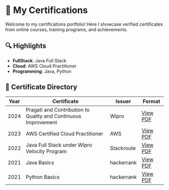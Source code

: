 # 📜 My Certifications

Welcome to my certifications portfolio! Here I showcase verified certificates from online courses, training programs, and achievements.

## 🔍 Highlights

- **FullStack**: Java Full Stack
- **Cloud**: AWS Cloud Practitioner
- **Programming**: Java, Python

## 📁 Certificate Directory

| Year | Certificate | Issuer | Format |
|------|-------------|--------|--------|
| 2024 | Pragati and Contribution to Quality and Continuous Improvement | Wipro | [View PDF](2024/Wipro_Pragati.pdf) |
| 2023 | AWS Certified Cloud Practitioner | AWS | [View PDF](2023/AWS_CCP.pdf) |
| 2022 | Java Full Stack under Wipro Velocity Program | Stackroute | [View PDF](2022/Stackroute_Javafullstack.pdf) |
| 2021 | Java Basics | hackerrank | [View PDF](2021/Hackerrank_Java_Basics.pdf) |
| 2021 | Python Basics | hackerrank | [View PDF](2021/Hackerrank_Python_Basics.pdf) |
